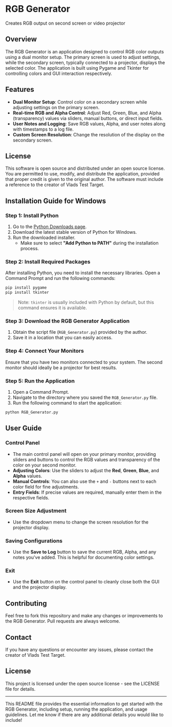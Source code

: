 # RGB Generator

Creates RGB output on second screen or video projector

## Overview
The RGB Generator is an application designed to control RGB color outputs using a dual monitor setup. The primary screen is used to adjust settings, while the secondary screen, typically connected to a projector, displays the selected color. The application is built using Pygame and Tkinter for controlling colors and GUI interaction respectively.

## Features
- **Dual Monitor Setup**: Control color on a secondary screen while adjusting settings on the primary screen.
- **Real-time RGB and Alpha Control**: Adjust Red, Green, Blue, and Alpha (transparency) values via sliders, manual buttons, or direct input fields.
- **User Notes and Logging**: Save RGB values, Alpha, and user notes along with timestamps to a log file.
- **Custom Screen Resolution**: Change the resolution of the display on the secondary screen.

## License
This software is open source and distributed under an open source license. You are permitted to use, modify, and distribute the application, provided that proper credit is given to the original author. The software must include a reference to the creator of Vlads Test Target.

## Installation Guide for Windows

### Step 1: Install Python
1. Go to the [Python Downloads page](https://www.python.org/downloads/).
2. Download the latest stable version of Python for Windows.
3. Run the downloaded installer.
   - Make sure to select **"Add Python to PATH"** during the installation process.

### Step 2: Install Required Packages
After installing Python, you need to install the necessary libraries. Open a Command Prompt and run the following commands:

```bash
pip install pygame
pip install tkinter
```

> Note: `tkinter` is usually included with Python by default, but this command ensures it is available.

### Step 3: Download the RGB Generator Application
1. Obtain the script file (`RGB_Generator.py`) provided by the author.
2. Save it in a location that you can easily access.

### Step 4: Connect Your Monitors
Ensure that you have two monitors connected to your system. The second monitor should ideally be a projector for best results.

### Step 5: Run the Application
1. Open a Command Prompt.
2. Navigate to the directory where you saved the `RGB_Generator.py` file.
3. Run the following command to start the application:

```bash
python RGB_Generator.py
```

## User Guide

### Control Panel
- The main control panel will open on your primary monitor, providing sliders and buttons to control the RGB values and transparency of the color on your second monitor.
- **Adjusting Colors**: Use the sliders to adjust the **Red**, **Green**, **Blue**, and **Alpha** values.
- **Manual Controls**: You can also use the `+` and `-` buttons next to each color field for fine adjustments.
- **Entry Fields**: If precise values are required, manually enter them in the respective fields.

### Screen Size Adjustment
- Use the dropdown menu to change the screen resolution for the projector display.

### Saving Configurations
- Use the **Save to Log** button to save the current RGB, Alpha, and any notes you've added. This is helpful for documenting color settings.

### Exit
- Use the **Exit** button on the control panel to cleanly close both the GUI and the projector display.

## Contributing
Feel free to fork this repository and make any changes or improvements to the RGB Generator. Pull requests are always welcome.

## Contact
If you have any questions or encounter any issues, please contact the creator of Vlads Test Target.

## License
This project is licensed under the open source license - see the LICENSE file for details.

---

This README file provides the essential information to get started with the RGB Generator, including setup, running the application, and usage guidelines. Let me know if there are any additional details you would like to include!
